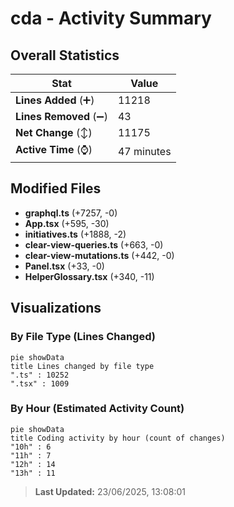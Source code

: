 # cda - Activity Summary 

## Overall Statistics

| Stat                   | Value                                                             |
| ---------------------- | ----------------------------------------------------------------- |
| **Lines Added** (➕)   | 11218                                          |
| **Lines Removed** (➖) | 43                                        |
| **Net Change** (↕)    | 11175                |
| **Active Time** (⌚)   | 47 minutes |


## Modified Files
- **graphql.ts** (+7257, -0)
- **App.tsx** (+595, -30)
- **initiatives.ts** (+1888, -2)
- **clear-view-queries.ts** (+663, -0)
- **clear-view-mutations.ts** (+442, -0)
- **Panel.tsx** (+33, -0)
- **HelperGlossary.tsx** (+340, -11)

## Visualizations

### By File Type (Lines Changed)

```mermaid
pie showData
title Lines changed by file type
".ts" : 10252
".tsx" : 1009
```

### By Hour (Estimated Activity Count)

```mermaid
pie showData
title Coding activity by hour (count of changes)
"10h" : 6
"11h" : 7
"12h" : 14
"13h" : 11
```


> **Last Updated:** 23/06/2025, 13:08:01